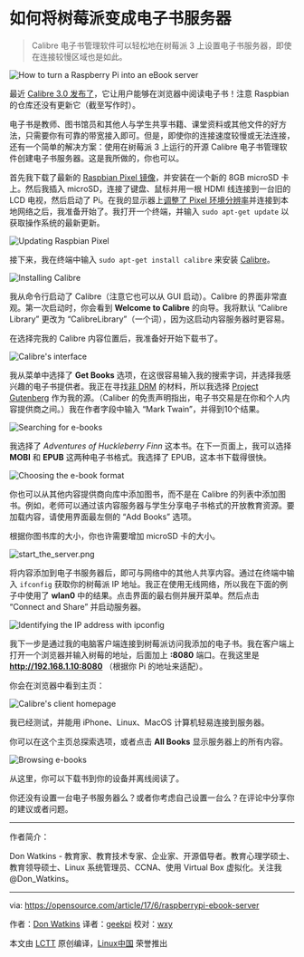 如何将树莓派变成电子书服务器
============================================================

> Calibre 电子书管理软件可以轻松地在树莓派 3 上设置电子书服务器，即使在连接较慢区域也是如此。
 
![How to turn a Raspberry Pi into an eBook server](https://opensource.com/sites/default/files/styles/image-full-size/public/images/life/idea_innovation_mobile_phone.png?itok=Ep49JfKU "How to turn a Raspberry Pi into an eBook server")

最近 [Calibre 3.0 发布了][12]，它让用户能够在浏览器中阅读电子书！注意 Raspbian 的仓库还没有更新它（截至写作时）。

电子书是教师、图书馆员和其他人与学生共享书籍、课堂资料或其他文件的好方法，只需要你有可靠的带宽接入即可。但是，即使你的连接速度较慢或无法连接，还有一个简单的解决方案：使用在树莓派 3 上运行的开源 Calibre 电子书管理软件创建电子书服务器。这是我所做的，你也可以。

首先我下载了最新的 [Raspbian Pixel 镜像][13]，并安装在一个新的 8GB microSD 卡上。然后我插入 microSD，连接了键盘、鼠标并用一根 HDMI 线连接到一台旧的 LCD 电视，然后启动了 Pi。在我的显示器上[调整了 Pixel 环境分辨率][14]并连接到本地网络之后，我准备开始了。我打开一个终端，并输入 `sudo apt-get update` 以获取操作系统的最新更新。

![Updating Raspbian Pixel](https://opensource.com/sites/default/files/u128651/1updateos.png "Updating Raspbian Pixel")

接下来，我在终端中输入 `sudo apt-get install calibre` 来安装 [Calibre][15]。

![Installing Calibre](https://opensource.com/sites/default/files/u128651/2install_calibre.png "Installing Calibre")

我从命令行启动了 Calibre（注意它也可以从 GUI 启动）。Calibre 的界面非常直观。第一次启动时，你会看到 **Welcome to Calibre** 的向导。我将默认 “Calibre Library” 更改为 “CalibreLibrary”（一个词），因为这启动内容服务器时更容易。

在选择完我的 Calibre 内容位置后，我准备好开始下载书了。

![Calibre's interface](https://opensource.com/sites/default/files/u128651/3calibre-interface.png "Calibre's interface")

我从菜单中选择了 **Get Books** 选项，在这很容易输入我的搜索字词，并选择我感兴趣的电子书提供者。我正在寻找[非 DRM][16] 的材料，所以我选择 [Project Gutenberg][17] 作为我的源。（Caliber 的免责声明指出，电子书交易是在你和个人内容提供商之间。）我在作者字段中输入 “Mark Twain”，并得到10个结果。

![Searching for e-books](https://opensource.com/sites/default/files/u128651/4books.png "Searching for e-books")

我选择了 _Adventures of Huckleberry Finn_ 这本书。在下一页面上，我可以选择 **MOBI** 和 **EPUB** 这两种电子书格式。我选择了 EPUB，这本书下载得很快。
 

![Choosing the e-book format](https://opensource.com/sites/default/files/u128651/5ebook-formats.png "Choosing the e-book format")

你也可以从其他内容提供商向库中添加图书，而不是在 Calibre 的列表中添加图书。例如，老师可以通过该内容服务器与学生分享电子书格式的开放教育资源。要加载内容，请使用界面最左侧的 “Add Books” 选项。

根据你图书库的大小，你也许需要增加 microSD 卡的大小。

![start_the_server.png](https://opensource.com/sites/default/files/images/life-uploads/start_the_server.png)

将内容添加到电子书服务器后，即可与网络中的其他人共享内容。通过在终端中输入 `ifconfig` 获取你的树莓派 IP 地址。我正在使用无线网络，所以我在下面的例子中使用了 **wlan0** 中的结果。点击界面的最右侧并展开菜单。然后点击 “Connect and Share” 并启动服务器。

![Identifying the IP address with ipconfig](https://opensource.com/sites/default/files/u128651/6ipconfig.png "Identifying the IP address with ipconfig")

我下一步是通过我的电脑客户端连接到树莓派访问我添加的电子书。我在客户端上打开一个浏览器并输入树莓的地址，后面加上 **:8080** 端口。在我这里是 **http://192.168.1.10:8080** （根据你 Pi 的地址来适配）。

你会在浏览器中看到主页：

![Calibre's client homepage](https://opensource.com/sites/default/files/u128651/7calibre-home.png "Calibre's client homepage")

我已经测试，并能用 iPhone、Linux、MacOS 计算机轻易连接到服务器。

你可以在这个主页总探索选项，或者点击 **All Books** 显示服务器上的所有内容。

![Browsing e-books](https://opensource.com/sites/default/files/u128651/8browsing-books.png "Browsing e-books")

从这里，你可以下载书到你的设备并离线阅读了。

你还没有设置一台电子书服务器么？或者你考虑自己设置一台么？在评论中分享你的建议或者问题。

--------------------------------------------------------------------------------

作者简介：

Don Watkins - 教育家、教育技术专家、企业家、开源倡导者。教育心理学硕士、教育领导硕士、Linux 系统管理员、CCNA、使用 Virtual Box 虚拟化。关注我 @Don_Watkins。

-----------------

via: https://opensource.com/article/17/6/raspberrypi-ebook-server

作者：[Don Watkins][a]
译者：[geekpi](https://github.com/geekpi)
校对：[wxy](https://github.com/wxy)

本文由 [LCTT](https://github.com/LCTT/TranslateProject) 原创编译，[Linux中国](https://linux.cn/) 荣誉推出

[a]:https://opensource.com/users/don-watkins
[1]:https://opensource.com/file/356446
[2]:https://opensource.com/file/356451
[3]:https://opensource.com/file/356456
[4]:https://opensource.com/file/356461
[5]:https://opensource.com/file/356466
[6]:https://opensource.com/file/356471
[7]:https://opensource.com/file/356476
[8]:https://opensource.com/file/356481
[9]:https://opensource.com/article/17/6/raspberrypi-ebook-server?rate=60Tv_hObNU1MQs2f3G6kNoT4qLyxJ03S1q75p2UEOYg
[10]:http://192.168.1.10:8080/
[11]:https://opensource.com/user/15542/feed
[12]:https://the-digital-reader.com/2017/06/19/calibre-3-0-released/
[13]:https://www.raspberrypi.org/downloads/raspbian/
[14]:https://www.raspberrypi.org/forums/viewtopic.php?t=5851
[15]:https://calibre-ebook.com/
[16]:https://en.wikipedia.org/wiki/Digital_rights_management
[17]:https://www.gutenberg.org/
[18]:https://opensource.com/users/don-watkins
[19]:https://opensource.com/article/17/6/raspberrypi-ebook-server#comments
